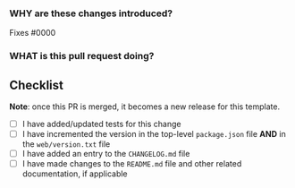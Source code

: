 <!--
  ☝️How to write a good PR title:
  - Prefix it with [Feature] (if applicable)
  - Start with a verb, for example: Add, Delete, Improve, Fix…
  - Give as much context as necessary and as little as possible
  - Prefix it with [WIP] while it’s a work in progress
-->

### WHY are these changes introduced?

Fixes #0000 <!-- link to issue if one exists -->

<!--
  Context about the problem that’s being addressed.
-->

### WHAT is this pull request doing?

<!--
  Summary of the changes committed.
  Before / after screenshots appreciated for UI changes, if applicable.
-->

## Checklist

**Note**: once this PR is merged, it becomes a new release for this template.

- [ ] I have added/updated tests for this change
- [ ] I have incremented the version in the top-level `package.json` file **AND** in the `web/version.txt` file
- [ ] I have added an entry to the `CHANGELOG.md` file
- [ ] I have made changes to the `README.md` file and other related documentation, if applicable
